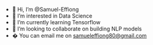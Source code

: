 - 👋 Hi, I’m @Samuel-Effiong
- 👀 I’m interested in Data Science
- 🌱 I’m currently learning Tensorflow
- 💞️ I’m looking to collaborate on building NLP models
- �  You can email me on samueleffiong80@gmail.com

<!---
Samuel-Effiong/Samuel-Effiong is a ✨ special ✨ repository because its `README.md` (this file) appears on your GitHub profile.
You can click the Preview link to take a look at your changes.
--->
